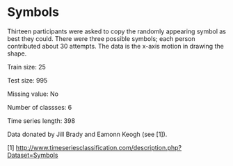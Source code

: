 # Symbols

Thirteen participants were asked to copy the randomly appearing symbol as best they could. There were three possible symbols; each person contributed about 30 attempts. The data is the x-axis motion in drawing the shape.

Train size: 25

Test size: 995

Missing value: No

Number of classses: 6

Time series length: 398

Data donated by Jill Brady and Eamonn Keogh (see [1]).

[1] http://www.timeseriesclassification.com/description.php?Dataset=Symbols